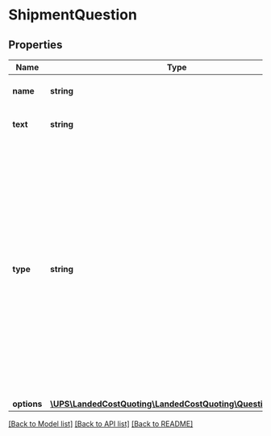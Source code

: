 # ShipmentQuestion

## Properties
Name | Type | Description | Notes
------------ | ------------- | ------------- | -------------
**name** | **string** | The name of the question. | 
**text** | **string** | The question text. | 
**type** | **string** | Values are: 1 - Question that requires a numeric answer only. 2 - Question that requires an answer true or false. 3 � Question that has multiple choice answers and the answers are provided. Only one choice is allowed. | 
**options** | [**\UPS\LandedCostQuoting\LandedCostQuoting\QuestionOptions**](QuestionOptions.md) |  | [optional] 

[[Back to Model list]](../../README.md#documentation-for-models) [[Back to API list]](../../README.md#documentation-for-api-endpoints) [[Back to README]](../../README.md)

